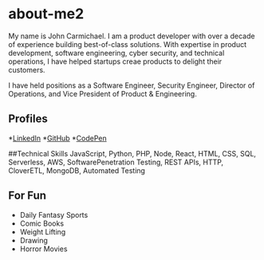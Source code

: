 # about-me2
My name is John Carmichael. I am a product developer with over  a decade of experience building best-of-class
solutions. With expertise in product development, software engineering, cyber security, and technical operations,
I have helped startups creae products to delight their customers.

I have held positions as a Software Engineer, Security Engineer, Director of Operations, and Vice President of 
Product & Engineering.

## Profiles
*[LinkedIn](https://www.linkedin.com/in/jlcarmic/)
*[GitHub](https://github.com/jlcarmic)
*[CodePen](https://codepen.ioi/jlcarmic/)

##Technical Skills
JavaScript, Python, PHP, Node, React, HTML, CSS, SQL, Serverless, AWS, SoftwarePenetration Testing, REST APIs,
HTTP, CloverETL, MongoDB, Automated Testing

## For Fun
* Daily Fantasy Sports
* Comic Books
* Weight Lifting
* Drawing
* Horror Movies
